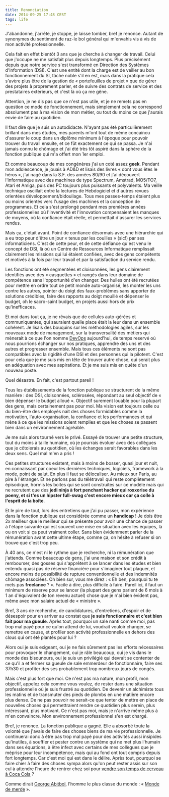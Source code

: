 ```yaml
---
title: Renonciation
date: 2014-09-25 17:48 CEST
tags: life
---
```

J'abandonne, j'arrête, je stoppe, je laisse tomber, bref je renonce. Autant de synonymes du sentiment de raz-le bol général qui m'envahis vis à vis de mon activité professionnelle.

Cela fait en effet bientôt 3 ans que je cherche à changer de travail. Celui que j'occupe ne me satisfait plus depuis longtemps. Plus précisément depuis que notre service s'est transformé en Direction des Systèmes d'Information (DSI). C'est une entité dont la charge est de veiller au bon fonctionnement du SI, tâche noble s'il en est, mais dans la pratique cela s'avère plus être de la gestion de « portefeuilles de projet » que de gérer des projets à proprement parler, et de suivre des contrats de service et des prestataires extérieurs, et c'est là où ça me gêne.

Attention, je ne dis pas que ce n'est pas utile, et je ne remets pas en question ce mode de fonctionnement, mais simplement cela ne correspond absolument pas à ma vision de mon métier, ou tout du moins ce que j'aurais envie de faire au quotidien.

Il faut dire que je suis un autodidacte. N'ayant pas été particulièrement brillant dans mes études, mes parents m'ont tout de même concaincu d'assurer le coup dans un diplôme minimum à l'époque pour pouvoir trouver du travail ensuite, et ce fût exactement ce qui se passa. Je n'ai jamais connu le chômage et j'ai été très tôt aspiré dans la sphère de la fonction publique qui m'a offert mon 1er emploi.

Et comme beaucoup de mes congénères j'ai un coté assez __geek__. Pendant mon adolescence, je jouais à AD&D et lisais des livres « dont vous êtes le héros », j'ai nagé dans la S.F. des années 80/90 et j'ai découvert l'informatique avec des machines de type Spectrum, Amstrad, MO5/TO7, Atari et Amiga, puis des PC toujours plus puissants et polyvalents. Ma veille technique oscillait entre la lectures de Hebdogiciel et d'autres revues orientées développement/bidouilage. Tous mes passes-temps étaient plus ou moins orientés vers l'usage des machines et la conception de programmes. Et cela s'est prolongé pendant mes premières années professionnelles où l'inventivité et l'innovation compensaient les manques de moyens, où la confiance était réelle, et permettait d'assurer les services rendus.

Mais ça, c'était avant. Point de confiance désormais avec une hiérarchie qui a eu trop peur d'être un jour « tenus par les couilles » (sic!) par ses informaticiens. C'est de cette peur, et de cette défiance qu'est venu le concept de DSI, là où un Centre de Ressources Informatique remplissait clairement les missions qui lui étaient confiées, avec des gens compétents et motivés à la fois par leur travail et par la satisfaction du service rendu.

Les fonctions ont été segmentées et cloisonnées, les gens clairement identifiés avec des « casquettes » et rangés dans leur domaine de compétence sans l'opportunité d'en changer. Des huiles ont été recrutées pour mettre en ordre tout ce petit monde auto-organisé, les monter les uns contre les autres, pointer du doigt des faux-problèmes sans apporter de solutions crédibles, faire des rapports au doigt mouillé et dépenser le budget, oh le sacro-saint budget, en projets aussi hors de prix qu'inefficaces.

Et moi dans tout ça, je ne rêvais que de cellules auto-gérées et communiquantes, qui sauraient quelle place était la leur dans un ensemble cohérent. Je lisais des bouquins sur les méthodologies agiles, sur les nouveaux mode de management, sur la transversalité des métiers qui mènerait à ce que l'on nomme [DevOps](http://fr.wikipedia.org/wiki/Devops) aujourd'hui, de temps reservé où nous pourrions échanger sur nos pratiques, apprendre des uns et des autres et progresser ensemble. Mais tous ces éléments ne sont pas compatibles avec la rigidité d'une DSI et des personnes qui la pilotent. C'est pour cela que je me suis mis en tête de trouver autre chose, qui serait plus en adéquation avec mes aspirations. Et je me suis mis en quête d'un nouveau poste.

Quel désastre. En fait, c'est partout pareil !

Tous les établissements de la fonction publique se structurent de la même manière : des DSI, cloisonnées, sclérosées, répondant au seul objectif de « bien dépenser le budget alloué ». Objectif surement louable pour la plupart des gens, mais certainement pas pour moi. Ma vision est toujours celle ou du bien-être des employés nait des choses formidables comme la motivation, l'auto-organisation, la confiance et les performances et qui mène à ce que les missions soient remplies et que les choses se passent bien dans un environnement agréable.

Je me suis alors tourné vers le privé. Essayé de trouver une petite structure, tout du moins à taille humaine, où je pourrais évoluer avec des collègues que je côtoierais au quotidien, où les échanges serait favorables dans les deux sens. Quel mal m'en a pris !

Ces petites structures existent, mais à moins de bosser, quasi jour et nuit, en connaissant par coeur les dernières techniques, logiciels, framework à la mode, point de salut. En plus il faut se délocaliser. Au mieux sur Paris, au pire à l'étranger. Et ne parlons pas du télétravail qui reste complètement épisodique, hormis les boites qui se sont construites sur ce modèle mais qui ne recrutent que des __jedi ninja à fort penchant hacker qui roxxorise du poeny, et si t'es un hipster full-swag c'est encore mieux car ça colle à l'esprit de la boîte__.

Et le pire de tout, lors des entretiens que j'ai pu passer, mon expérience dans la fonction publique est considérée comme un **handicap** ! Je dois être 2x meilleur que le meilleur qui se présente pour avoir une chance de passer à l'étape suivante qui est souvent une mise en situation avec les équipes, là ou on voit si ça peut vraiment coller. Sans bien évidemment parler de la rémunération avant cette ultime étape, comme ça, on hésite à refuser si on trouve que c'est trop peu.

À 40 ans, ce n'est ni le rythme que je recherche, ni la rémunération que j'attends. Comme beaucoup de gens, j'ai une maison et son crédit à rembourser, des gosses qui s'apprêtent à se lancer dans les études et bien entendu quasi pas de réserve financière pour s'imaginer tout plaquer, et encore moins de possibilité de rupture conventionnelle et des indemnités chômage associées. Oh bien sur, vous me direz : « Eh ben, pourquoi tu te mets pas __freelance__ ? ». Facile à dire, plus difficile à faire. Pareil ici, il faut un minimum de réserve pour se lancer (la plupart des gens parlent de 6 mois à 1 an d'équivalent de ton revenu actuel) chose que je n'ai bien évident pas, même avec mon salaire actuel de « ministre ».

Bref, 3 ans de recherche, de candidatures, d'entretiens, d'espoir et de désespoir pour en arriver au constat que **je suis fonctionnaire et c'est bien fait pour ma gueule**. Après tout, pourquoi un sale nanti comme moi, pas trop mal payé pour ce qu'on attend de lui, voudrait vouloir changer, se remettre en cause, et profiler son activité professionnelle en dehors des clous qui ont été plantés pour lui ?

Alors oui je suis exigeant, oui je ne fais sûrement pas les efforts nécessaires pour provoquer le changement, oui je râle beaucoup, oui je vis dans le monde des bisounours, oui je suis un privilégié qui devrait se contenter de ce qu'il a et fermer sa gueule de sale emmerdeur de fonctionnaire, faire ses 37h30 et profiter des ses probablement trop nombreux jours de congés.

Mais c'est plus fort que moi. Ce n'est pas ma nature, mon profil, mon objectif, appelez cela comme vous voulez, de rester dans une situation professionnelle où je suis frustré au quotidien. De devenir un alchimiste tous les matins et de transmuter des pieds de plombs en une matière encore plus dense. De ne pas pouvoir ne serait-ce que tenter de mettre en place de nouvelles choses qui permettraient rendre ce quotidien plus serein, plus intéressant, plus motivant. Ce n'est pas moi, mais je n'arrive même plus à m'en convaincre. Mon environnement professionnel s'en est chargé.

Bref, je renonce. La fonction publique a gagné. Elle a absorbé toute la volonté que j'avais de faire des choses biens de ma vie professionnelle. Je continuerai donc à être pas trop mal payé pour des activités aussi insipides qu'inutiles, à souffler et pester contre un système qui ne met plus l'humain dans ses équations, à être infect avec certains de mes collègues que je méprise pour leur incompétence, mais qui au fond ont tout compris depuis fort longtemps. Car c'est moi qui est dans le délire. Après tout, pourquoi se faire chier à faire des choses sympa alors qu'on peut rester assis sur son cul à attendre l'heure de rentrer chez soi pour [vendre son temps de cerveau à Coca Cola](http://fr.wikipedia.org/wiki/Temps_de_cerveau_humain_disponible) ?

Comme dirait [George Abitbol](http://fr.wikipedia.org/wiki/La_Classe_am%C3%A9ricaine), l'homme le plus classe du monde : « [Monde de merde](https://www.youtube.com/watch?v=XdVjIzTBDdQ) ».
